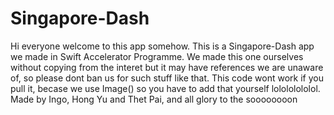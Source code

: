 # Singapore-Dash
Hi everyone welcome to this app somehow.
This is a Singapore-Dash app we made in Swift Accelerator Programme.
We made this one ourselves without copying from the interet but it may have references we are unaware of, so please dont ban us for such stuff like that.
This code wont work if you pull it, becase we use Image() so you have to add that yourself lolololololol.
Made by Ingo, Hong Yu and Thet Pai,
and all glory to the soooooooon
